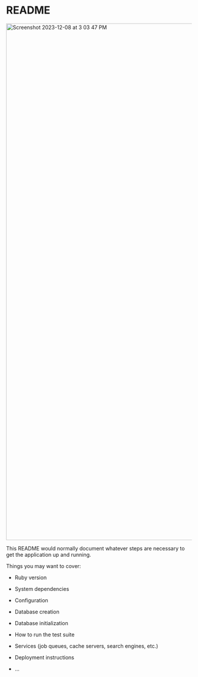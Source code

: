 # README
<img width="1403" alt="Screenshot 2023-12-08 at 3 03 47 PM" src="https://github.com/Athikajishida/Product-listing/assets/150222146/b5f76fa3-9e5f-4a47-8034-99cea7113d2d">

This README would normally document whatever steps are necessary to get the
application up and running.

Things you may want to cover:

* Ruby version

* System dependencies

* Configuration

* Database creation

* Database initialization

* How to run the test suite

* Services (job queues, cache servers, search engines, etc.)

* Deployment instructions

* ...
